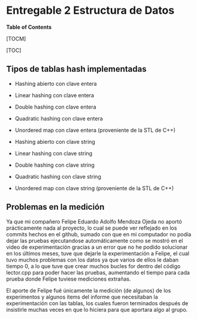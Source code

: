 # Entregable 2 Estructura de Datos
**Table of Contents**

[TOCM]

[TOC]

## Tipos de tablas hash implementadas
- Hashing abierto con clave entera

- Linear hashing con clave entera

- Double hashing con clave entera

- Quadratic hashing con clave entera

- Unordered map con clave entera (proveniente de la STL de C++)

- Hashing abierto con clave string

- Linear hashing con clave string

- Double hashing con clave string

- Quadratic hashing con clave string

- Unordered map con clave string (proveniente de la STL de C++)




## Problemas en la medición
Ya que mi compañero Felipe Eduardo Adolfo Mendoza Ojeda no aportó prácticamente nada al proyecto, lo cual se puede ver reflejado en los commits hechos en el github, sumado con que en mi computador no podía dejar las pruebas ejecutandose automáticamente como se mostró en el video de experimentación gracias a un error que no he podido solucionar en los últimos meses, tuve que dejarle la experimentación a Felipe, el cual tuvo muchos problemas con los datos ya que varios de ellos le daban tiempo 0, a lo que tuve que crear muchos bucles for dentro del código lector.cpp para poder hacer las pruebas, aumentando el tiempo para cada prueba donde Felipe tuviese mediciones extrañas.

El aporte de Felipe fué únicamente la medición (de algunos) de los experimentos y algunos items del informe que necesitaban la experimentación con las tablas, los cuales fueron terminados después de insistirle muchas veces en que lo hiciera para que aportara algo al grupo.



